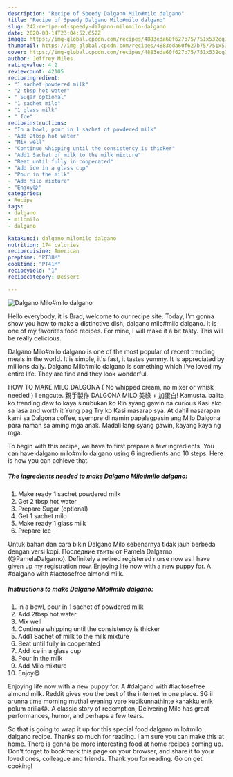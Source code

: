 ```yaml
---
description: "Recipe of Speedy Dalgano Milo#milo dalgano"
title: "Recipe of Speedy Dalgano Milo#milo dalgano"
slug: 242-recipe-of-speedy-dalgano-milomilo-dalgano
date: 2020-08-14T23:04:52.652Z
image: https://img-global.cpcdn.com/recipes/4883eda60f627b75/751x532cq70/dalgano-milomilo-dalgano-recipe-main-photo.jpg
thumbnail: https://img-global.cpcdn.com/recipes/4883eda60f627b75/751x532cq70/dalgano-milomilo-dalgano-recipe-main-photo.jpg
cover: https://img-global.cpcdn.com/recipes/4883eda60f627b75/751x532cq70/dalgano-milomilo-dalgano-recipe-main-photo.jpg
author: Jeffrey Miles
ratingvalue: 4.2
reviewcount: 42105
recipeingredient:
- "1 sachet powdered milk"
- "2 tbsp hot water"
- " Sugar optional"
- "1 sachet milo"
- "1 glass milk"
- " Ice"
recipeinstructions:
- "In a bowl, pour in 1 sachet of powdered milk"
- "Add 2tbsp hot water"
- "Mix well"
- "Continue whipping until the consistency is thicker"
- "Add1 Sachet of milk to the milk mixture"
- "Beat until fully in cooperated"
- "Add ice in a glass cup"
- "Pour in the milk"
- "Add Milo mixture"
- "Enjoy😋"
categories:
- Recipe
tags:
- dalgano
- milomilo
- dalgano

katakunci: dalgano milomilo dalgano 
nutrition: 174 calories
recipecuisine: American
preptime: "PT38M"
cooktime: "PT41M"
recipeyield: "1"
recipecategory: Dessert

---
```



![Dalgano Milo#milo dalgano](https://img-global.cpcdn.com/recipes/4883eda60f627b75/751x532cq70/dalgano-milomilo-dalgano-recipe-main-photo.jpg)

Hello everybody, it is Brad, welcome to our recipe site. Today, I'm gonna show you how to make a distinctive dish, dalgano milo#milo dalgano. It is one of my favorites food recipes. For mine, I will make it a bit tasty. This will be really delicious.

Dalgano Milo#milo dalgano is one of the most popular of recent trending meals in the world. It is simple, it's fast, it tastes yummy. It is appreciated by millions daily. Dalgano Milo#milo dalgano is something which I've loved my entire life. They are fine and they look wonderful.

HOW TO MAKE MILO DALGONA ( No whipped cream, no mixer or whisk needed ) I engcute. 親手製作 DALGONA MILO 美祿 + 加蛋白! Kamusta. balita ko trending daw to kaya sinubukan ko Rin syang gawin na curious Kasi ako sa lasa and worth it Yung pag Try ko Kasi masarap sya. At dahil nasarapan kami sa Dalgona coffee, syempre di namin papalagpasin ang Milo Dalgona para naman sa aming mga anak. Madali lang syang gawin, kayang kaya ng mga.


To begin with this recipe, we have to first prepare a few ingredients. You can have dalgano milo#milo dalgano using 6 ingredients and 10 steps. Here is how you can achieve that.

<!--inarticleads1-->

##### The ingredients needed to make Dalgano Milo#milo dalgano:

1. Make ready 1 sachet powdered milk
1. Get 2 tbsp hot water
1. Prepare  Sugar (optional)
1. Get 1 sachet milo
1. Make ready 1 glass milk
1. Prepare  Ice


Untuk bahan dan cara bikin Dalgano Milo sebenarnya tidak jauh berbeda dengan versi kopi. Последние твиты от Pamela Dalgarno (@PamelaDalgarno). Definitely a retired registered nurse now as I have given up my registration now. Enjoying life now with a new puppy for. A #dalgano with #lactosefree almond milk. 

<!--inarticleads2-->

##### Instructions to make Dalgano Milo#milo dalgano:

1. In a bowl, pour in 1 sachet of powdered milk
1. Add 2tbsp hot water
1. Mix well
1. Continue whipping until the consistency is thicker
1. Add1 Sachet of milk to the milk mixture
1. Beat until fully in cooperated
1. Add ice in a glass cup
1. Pour in the milk
1. Add Milo mixture
1. Enjoy😋


Enjoying life now with a new puppy for. A #dalgano with #lactosefree almond milk. Reddit gives you the best of the internet in one place. SG il arunna time morning muthal evening vare kudikunnathinte kanakku enik polum arilla😂. A classic story of redemption, Delivering Milo has great performances, humor, and perhaps a few tears. 

So that is going to wrap it up for this special food dalgano milo#milo dalgano recipe. Thanks so much for reading. I am sure you can make this at home. There is gonna be more interesting food at home recipes coming up. Don't forget to bookmark this page on your browser, and share it to your loved ones, colleague and friends. Thank you for reading. Go on get cooking!
